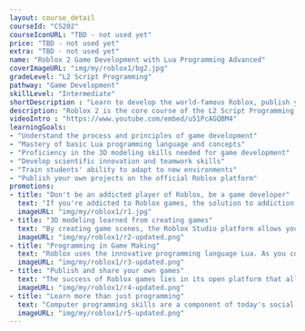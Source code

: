 ```yaml
---
layout: course_detail
courseId: "CS202"
courseIconURL: "TBD - not used yet"
price: "TBD - not used yet"
extra: "TBD - not used yet"
name: "Roblox 2 Game Development with Lua Programming Advanced"
coverImageURL: "img/my/roblox1/bg2.jpg"
gradeLevel: "L2 Script Programming"
pathway: "Game Development"
skillLevel: "Intermediate"
shortDescription : "Learn to develop the world-famous Roblox, publish your own game, and start your own business with programming"
description: "Roblox 2 is the core course of the L2 Script Programming level. The main goal is for students to use Lua to write more simple code programs, to experiment with designing programming algorithms, and to be able to independently invent features and integrate them into projects. In this class, students will be required to complete all the common functional features of the Lua programming language. Students will be able to complete a comprehensive Roblox game project that can be competed in a coding project competition. Students will also be prepared for the next stage of their programming studies at L3."
videoIntro : "https://www.youtube.com/embed/u51PcAGQBM4"
learningGoals:
- "Understand the process and principles of game development"
- "Mastery of basic Lua programming language and concepts"
- "Proficiency in the 3D modeling skills needed for game development"
- "Develop scientific innovation and teamwork skills"
- "Train students' ability to adapt to new environments"
- "Publish your own projects on the official Roblox platform"
promotions:
- title: "Don't be an addicted player of Roblox, be a game developer"
  text: "If you're addicted to Roblox games, the solution to addiction isn't simply restriction, but guided learning from the Roblox Studio platform that makes fun and education a reality."
  imageURL: "img/my/roblox1/r1.jpg"
- title: "3D modeling learned from creating games"
  text: "By creating game scenes, the Roblox Studio platform allows you to quickly learn the specific process of complex 3D modeling."
  imageURL: "img/my/roblox1/r2-updated.png"
- title: "Programming in Game Making"
  text: "Roblox uses the innovative programming language Lua. As you complete your own game, you will have mastered the basic concepts of programming such as variables, loops, and functions without realizing it, building a solid foundation for the next step of learning real programming."
  imageURL: "img/my/roblox1/r3-updated.png"
- title: "Publish and share your own games"
  text: "The success of Roblox games lies in its open platform that allows players to create a wide variety of scenarios and worlds. It will be easy to publish to the Internet, and maybe your next game will be a hit."
  imageURL: "img/my/roblox1/r4-updated.png"
- title: "Learn more than just programming"
  text: "Computer programming skills are a component of today's social culture because learning to program develops logical thinking, computational skills, innovation skills, and imagination at the same time. "
  imageURL: "img/my/roblox1/r5-updated.png"
---
```

